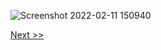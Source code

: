 ![Screenshot 2022-02-11 150940](https://user-images.githubusercontent.com/55657279/153580887-e377a826-31e8-45ee-be68-b3b9b628ce66.png)

[Next >>](9.md)
